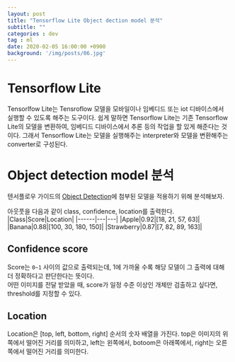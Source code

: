 ```yaml
---
layout: post
title: "Tensorflow Lite Object dection model 분석"
subtitle: ""
categories : dev
tag : ml
date: 2020-02-05 16:00:00 +0900
background: '/img/posts/06.jpg'
---
```



# Tensorflow Lite
  Tensorlfow Lite는 Tensroflow 모델을 모바일이나 임베디드 또는 iot 디바이스에서 실행할 수 있도록 해주는 도구이다.
  쉽게 말하면 Tensorflow Lite는 기존 Tensorflow Lite의 모델을 변환하여, 임베디드 디바이스에서 추론 등의 작업을 할 있게 해준다는 것이다. 그래서 Tensorflow Lite는 모델을 실행해주는 interpreter와 모델을 변환해주는 converter로 구성된다.


# Object detection model 분석
 텐서플로우 가이드의 [Object Detection](https://www.tensorflow.org/lite/models/object_detection/overview)에 첨부된 모델을 적용하기 위해 분석해보자.
 
 아웃풋을 다음과 같이 class, confidence, location를 출력한다.
|Class|Score|Location|
|------|---|---|
|Apple|0.92|[18, 21, 57, 63]|
|Banana|0.88|[100, 30, 180, 150]|
|Strawberry|0.87|[7, 82, 89, 163]|


## Confidence score
 Score는 `0~1` 사이의 값으로 출력되는데, 1에 가까울 수록 해당 모델이 그 출력에 대해 더 정확하다고 판단한다는 뜻이다.  
 어떤 이미지를 전달 받았을 때, score가 일정 수준 이상인 개체만 검출하고 싶다면, threshold를 지정할 수 있다.


## Location
 Location은 [top, left, bottom, right] 순서의 숫자 배열을 가진다. top은 이미지의 위쪽에서 떨어진 거리를 의미하고,
 left는 왼쪽에서, botoom은 아래쪽에서, right는 오른쪽에서 떨어진 거리를 의미한다.



